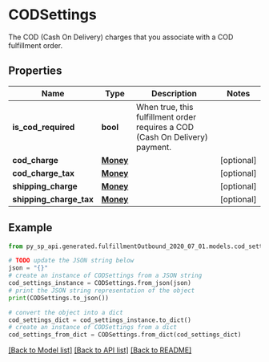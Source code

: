 # CODSettings

The COD (Cash On Delivery) charges that you associate with a COD fulfillment order.

## Properties

Name | Type | Description | Notes
------------ | ------------- | ------------- | -------------
**is_cod_required** | **bool** | When true, this fulfillment order requires a COD (Cash On Delivery) payment. | 
**cod_charge** | [**Money**](Money.md) |  | [optional] 
**cod_charge_tax** | [**Money**](Money.md) |  | [optional] 
**shipping_charge** | [**Money**](Money.md) |  | [optional] 
**shipping_charge_tax** | [**Money**](Money.md) |  | [optional] 

## Example

```python
from py_sp_api.generated.fulfillmentOutbound_2020_07_01.models.cod_settings import CODSettings

# TODO update the JSON string below
json = "{}"
# create an instance of CODSettings from a JSON string
cod_settings_instance = CODSettings.from_json(json)
# print the JSON string representation of the object
print(CODSettings.to_json())

# convert the object into a dict
cod_settings_dict = cod_settings_instance.to_dict()
# create an instance of CODSettings from a dict
cod_settings_from_dict = CODSettings.from_dict(cod_settings_dict)
```
[[Back to Model list]](../README.md#documentation-for-models) [[Back to API list]](../README.md#documentation-for-api-endpoints) [[Back to README]](../README.md)


